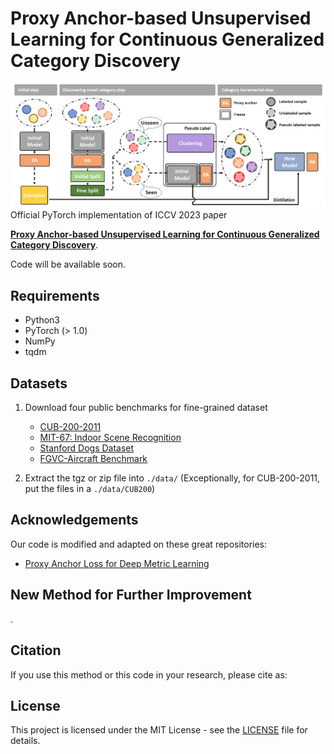 
# Proxy Anchor-based Unsupervised Learning for Continuous Generalized Category Discovery
![teaser](assets/teaser.jpg)
Official PyTorch implementation of ICCV 2023 paper

[**Proxy Anchor-based Unsupervised Learning for Continuous Generalized Category Discovery**](https://arxiv.org/abs/2307.10943).

Code will be available soon.

## Requirements
- Python3
- PyTorch (> 1.0)
- NumPy
- tqdm

## Datasets
1. Download four public benchmarks for fine-grained dataset
   - [CUB-200-2011](http://www.vision.caltech.edu/visipedia-data/CUB-200-2011/CUB_200_2011.tgz)
   - [MIT-67: Indoor Scene Recognition](http://groups.csail.mit.edu/vision/LabelMe/NewImages/indoorCVPR_09.tar)
   - [Stanford Dogs Dataset](http://vision.stanford.edu/aditya86/ImageNetDogs/images.tar)
   - [FGVC-Aircraft Benchmark](https://www.robots.ox.ac.uk/~vgg/data/fgvc-aircraft/archives/fgvc-aircraft-2013b.tar.gz)

2. Extract the tgz or zip file into `./data/` (Exceptionally, for CUB-200-2011, put the files in a `./data/CUB200`)

## Acknowledgements
Our code is modified and adapted on these great repositories:

- [Proxy Anchor Loss for Deep Metric Learning](https://github.com/tjddus9597/Proxy-Anchor-CVPR2020)

## New Method for Further Improvement
.

## Citation
If you use this method or this code in your research, please cite as:

## License
This project is licensed under the MIT License - see the [LICENSE](LICENSE) file for details.
